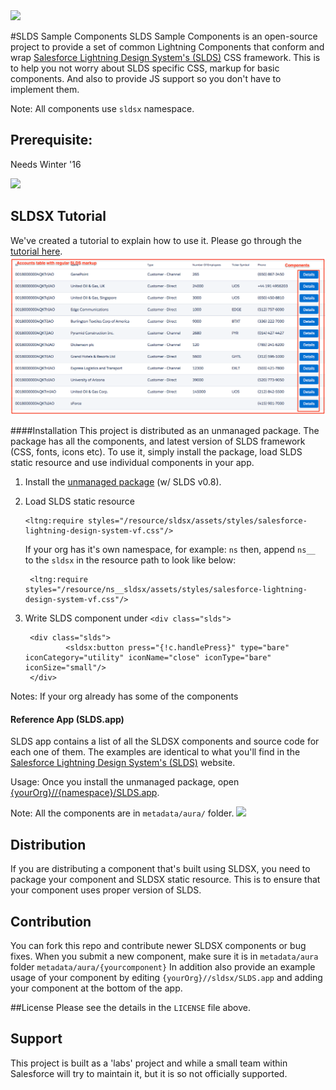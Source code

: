 <image src="https://raw.githubusercontent.com/ForceDotComLabs/sldsx/master/sflabs.png?token=AAmOoRHwmOYSLYk7FmSx_pBZfaG629e4ks5V3LsGwA%3D%3D"/>


#SLDS Sample Components
SLDS Sample Components is an open-source project to provide a set of common Lightning Components that conform and wrap [Salesforce Lightning Design System's (SLDS)](http://getslds.com) CSS framework. This is to help you not worry about SLDS specific CSS, markup for basic components. And also to provide JS support so you don't have to implement them.


Note: All components use `sldsx` namespace.

## Prerequisite:
Needs Winter '16

<image src="tutorial/images/winter16.png" />




## SLDSX Tutorial
We've created a tutorial to explain how to use it. Please go through the <a href="https://github.com/ForceDotComLabs/sldsx/blob/master/tutorial-SLDSX/tutorial.md" target="_blank">tutorial here</a>.
![image](tutorial-sldsx/accountsAppPic.png)

####Installation
This project is distributed as an unmanaged package. The package has all the components, and latest version of SLDS framework (CSS, fonts, icons etc). To use it, simply install the package, load SLDS static resource and use individual components in your app.

1. Install the [unmanaged package](https://login.salesforce.com/packaging/installPackage.apexp?p0=04tB00000001Y7Z) (w/ SLDS v0.8). 
2. Load SLDS static resource

	```    
	<ltng:require styles="/resource/sldsx/assets/styles/salesforce-lightning-design-system-vf.css"/>

	```
	If your org has it's own namespace, for example: `ns` then, append `ns__` to the `sldsx` in the resource path to look like below:

	```    
	 <ltng:require styles="/resource/ns__sldsx/assets/styles/salesforce-lightning-design-system-vf.css"/>

	```	

3. Write SLDS component under `<div class="slds">` 

        <div class="slds">
                <sldsx:button press="{!c.handlePress}" type="bare" iconCategory="utility" iconName="close" iconType="bare" iconSize="small"/>
        </div>

Notes:
If your org already has some of the components

#### Reference App (SLDS.app)
SLDS app contains a list of all the SLDSX components and source code for each one of them. The examples are identical to what you'll find in the [Salesforce Lightning Design System's (SLDS)](http://www.getslds.com) website.

Usage: Once you install the unmanaged package, open [{yourOrg}//{namespace}/SLDS.app](https://login.salesforce.com/c/SLDS.app).

Note: All the components are in `metadata/aura/` folder.
<image src="https://raw.githubusercontent.com/ForceDotComLabs/sldsx/master/slds-app-small.png?token=AAmOoX_EdgYwpP90hsQsIUFJ6zzW3R2Yks5V3LQ_wA%3D%3D"/>



## Distribution
If you are distributing a component that's built using SLDSX, you need to package your component and SLDSX static resource. This is to ensure that your component uses proper version of SLDS.

## Contribution
You can fork this repo and contribute newer SLDSX components or bug fixes. When you submit a new component, make sure it is in `metadata/aura` folder `metadata/aura/{yourcomponent}` 
In addition also provide an example usage of your component by editing `{yourOrg}//sldsx/SLDS.app` and adding your component at the bottom of the app.

##License
Please see the details in the `LICENSE` file above.



## Support
This project is built as a 'labs' project and while a small team within Salesforce will try to maintain it, but it is so not officially supported.
